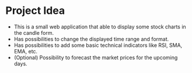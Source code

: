 # Project Idea

- This is a small web application that able to display some stock charts in the candle form.
- Has possibilities to change the displayed time range and format.
- Has possibilities to add some basic technical indicators like RSI, SMA, EMA, etc.
- (Optional) Possibility to forecast the market prices for the upcoming days.
